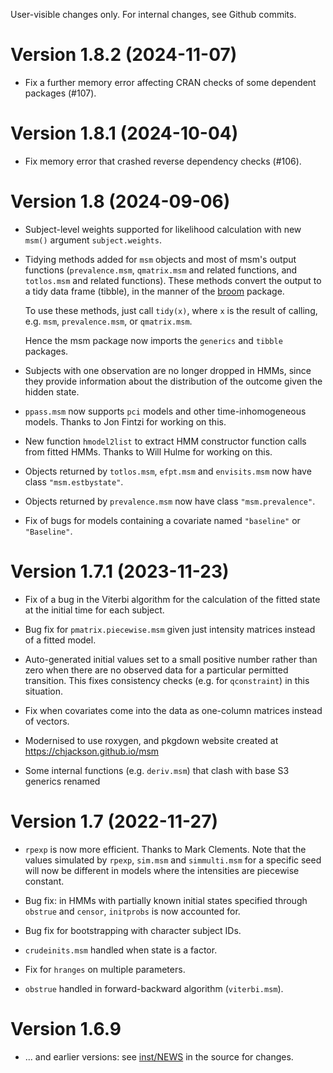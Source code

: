 User-visible changes only.  For internal changes, see Github commits.

# Version 1.8.2 (2024-11-07)

* Fix a further memory error affecting CRAN checks of some dependent packages (#107).


# Version 1.8.1 (2024-10-04)

* Fix memory error that crashed reverse dependency checks (#106).


# Version 1.8 (2024-09-06)

* Subject-level weights supported for likelihood calculation with new `msm()` argument `subject.weights`.

* Tidying methods added for `msm` objects and most of msm's output functions (`prevalence.msm`, `qmatrix.msm` and related functions, and `totlos.msm` and related functions).  These methods convert the output to a tidy data frame (tibble), in the manner of the [broom](https://broom.tidymodels.org/) package.

    To use these methods, just call `tidy(x)`, where `x` is the result of calling, e.g. `msm`, `prevalence.msm`, or `qmatrix.msm`.
	
    Hence the msm package now imports the `generics` and `tibble` packages.

* Subjects with one observation are no longer dropped in HMMs, since they provide information about the distribution of the outcome given the hidden state.

* `ppass.msm` now supports `pci` models and other time-inhomogeneous models. Thanks to Jon Fintzi for working on this.

* New function `hmodel2list` to extract HMM constructor function calls from fitted HMMs. Thanks to Will Hulme for working on this.

* Objects returned by `totlos.msm`, `efpt.msm` and `envisits.msm` now have class `"msm.estbystate"`.
  
* Objects returned by `prevalence.msm` now have class `"msm.prevalence"`.

* Fix of bugs for models containing a covariate named `"baseline"` or `"Baseline"`.


# Version 1.7.1  (2023-11-23)

* Fix of a bug in the Viterbi algorithm for the calculation of the fitted state at the initial time for each subject.

* Bug fix for `pmatrix.piecewise.msm` given just intensity matrices instead of a fitted model.

* Auto-generated initial values set to a small positive number rather than zero when there are no observed data for a particular permitted transition.  This fixes consistency checks (e.g. for `qconstraint`) in this situation.

* Fix when covariates come into the data as one-column matrices instead of vectors.

* Modernised to use roxygen, and pkgdown website created at https://chjackson.github.io/msm

* Some internal functions (e.g. `deriv.msm`) that clash with base S3 generics renamed


# Version 1.7  (2022-11-27)

* `rpexp` is now more efficient.  Thanks to Mark Clements.  Note that the values simulated by `rpexp`, `sim.msm` and `simmulti.msm` for a specific seed will now be different in models where the intensities are piecewise constant.

* Bug fix: in HMMs with partially known initial states specified through `obstrue` and `censor`, `initprobs` is now accounted for.

* Bug fix for bootstrapping with character subject IDs.

* `crudeinits.msm` handled when state is a factor.

* Fix for `hranges` on multiple parameters.

* `obstrue` handled in forward-backward algorithm (`viterbi.msm`).


# Version 1.6.9 

* ... and earlier versions: see [inst/NEWS](https://github.com/chjackson/msm/blob/master/inst/NEWS) in the source for changes.
